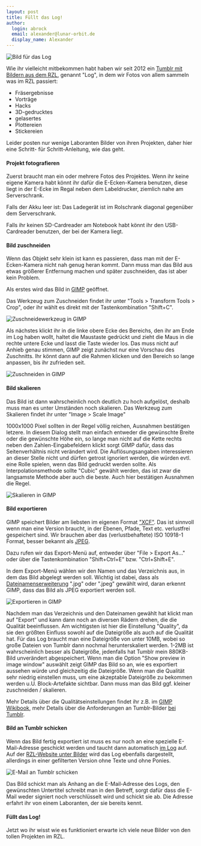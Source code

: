 ```yaml
---
layout: post
title: Füllt das Log!
author:
  login: abrock
  email: alexander@lunar-orbit.de
  display_name: Alexander
---
```


![Bild für das Log](/assets/2015-fuellt-das-log/header.jpg)

Wie ihr vielleicht mitbekommen habt haben wir seit 2012 ein
[Tumblr mit Bildern aus dem RZL](http://log.raumzeitlabor.org/),
genannt "Log", in dem wir Fotos von allem sammeln was im RZL passiert:

* Fräsergebnisse
* Vorträge
* Hacks
* 3D-gedrucktes
* gelasertes
* Plottereien
* Stickereien

Leider posten nur wenige Laboranten Bilder von ihren Projekten,
daher hier eine Schritt- für Schritt-Anleitung, wie das geht.

<!--more-->

#### Projekt fotografieren

Zuerst braucht man ein oder mehrere Fotos des Projektes.
Wenn ihr keine eigene Kamera habt könnt ihr dafür die
E-Ecken-Kamera benutzen, diese liegt in der E-Ecke im Regal
neben dem Labeldrucker, ziemlich nahe am Serverschrank.

Falls der Akku leer ist: Das Ladegerät ist im Rolschrank
diagonal gegenüber dem Serverschrank.

Falls ihr keinen SD-Cardreader am Notebook habt könnt ihr
den USB-Cardreader benutzen, der bei der Kamera liegt.

#### Bild zuschneiden

Wenn das Objekt sehr klein ist kann es passieren,
dass man mit der E-Ecken-Kamera nicht nah genug heran kommt.
Dann muss man das Bild aus etwas größerer Entfernung machen
und später zuschneiden, das ist aber kein Problem.

Als erstes wird das Bild in [GIMP](http://www.gimp.org/) geöffnet.

Das Werkzeug zum Zuschneiden findet ihr unter "Tools > Transform Tools > Crop",
oder ihr wählt es direkt mit der Tastenkombination "Shift+C".

![Zuschneidewerkzeug in GIMP](/assets/2015-fuellt-das-log/gimp-2.jpg)

Als nächstes klickt ihr in die linke obere Ecke des Bereichs, den ihr am Ende
im Log haben wollt, haltet die Maustaste gedrückt und zieht die Maus in
die rechte untere Ecke und lasst die Taste wieder los.
Das muss nicht auf Anhieb genau stimmen, GIMP zeigt zunächst
nur eine Vorschau des Zuschnitts.
Ihr könnt dann auf die Rahmen klicken und den Bereich so
lange anpassen, bis ihr zufrieden seit.

![Zuschneiden in GIMP](/assets/2015-fuellt-das-log/gimp-3.jpg)

#### Bild skalieren

Das Bild ist dann wahrscheinlich noch deutlich zu hoch aufgelöst,
deshalb muss man es unter Umständen noch skalieren.
Das Werkzeug zum Skalieren findet ihr unter "Image > Scale Image"


1000x1000 Pixel sollten in der Regel völlig reichen,
Ausnahmen bestätigen letzere.
In diesem Dialog stellt man einfach entweder die gewünschte Breite oder
die gewünschte Höhe ein, so lange man nicht auf die Kette rechts
neben den Zahlen-Eingabefeldern klickt sorgt GIMP dafür,
dass das Seitenverhältnis nicht verändert wird.
Die Auflösungsangaben interessieren an dieser Stelle nicht
und dürfen getrost ignoriert werden, die würden evtl.
eine Rolle spielen, wenn das Bild gedruckt werden sollte.
Als Interpolationsmethode sollte "Cubic" gewählt werden,
das ist zwar die langsamste Methode aber auch die beste.
Auch hier bestätigen Ausnahmen die Regel.

![Skalieren in GIMP](/assets/2015-fuellt-das-log/gimp-4.jpg)

#### Bild exportieren

GIMP speichert Bilder am liebsten im eigenen Format ["XCF"](https://de.wikipedia.org/wiki/XCF).
Das ist sinnvoll wenn man eine Version braucht, in der
Ebenen, Pfade, Text etc. verlustfrei gespeichert sind.
Wir brauchen aber das (verlustbehaftete) ISO 10918-1
Format, besser bekannt als [JPEG](https://de.wikipedia.org/wiki/JPEG).

Dazu rufen wir das Export-Menü auf, entweder über "File > Export As…"
oder über die Tastenkombination "Shift+Ctrl+E" bzw. "Ctrl+Shift+E".

In dem Export-Menü wählen wir den Namen und das Verzeichnis aus,
in dem das Bild abgelegt werden soll. Wichtig ist dabei,
dass als [Dateinamenserweiterung](https://de.wikipedia.org/wiki/Dateinamenserweiterung)
".jpg" oder ".jpeg" gewählt wird, daran erkennt GIMP,
dass das Bild als JPEG exportiert werden soll.

![Exportieren in GIMP](/assets/2015-fuellt-das-log/gimp-5.jpg)

Nachdem man das Verzeichnis und den Dateinamen gewählt hat 
klickt man auf "Export" und kann dann noch an diversen Rädern drehen,
die die Qualität beeinflussen.
Am wichtigsten ist hier die Einstellung "Quality",
da sie den größten Einfluss sowohl auf die Dateigröße als auch
auf die Qualität hat.
Für das Log braucht man eine Dateigröße von unter 10MB,
wobei so große Dateien von Tumblr dann nochmal herunterskaliert werden.
1-2MB ist wahrscheinlich besser als Dateigröße,
jedenfalls hat Tumblr mein 880KB-Bild unverändert abgespeichert.
Wenn man die Option "Show preview in image window" auswählt
zeigt GIMP das Bild so an, wie es exportiert aussehen würde
und gleichzeitig die Dateigröße.
Wenn man die Qualität sehr niedrig einstellen muss,
um eine akzeptable Dateigröße zu bekommen
werden u.U. Block-Artefakte sichtbar.
Dann muss man das Bild ggf. kleiner zuschneiden / skalieren.

Mehr Details über die Qualitätseinstellungen findet ihr z.B.
im [GIMP Wikibook](https://en.wikibooks.org/wiki/GIMP/Saving_as_JPEG),
mehr Details über die Anforderungen an Tumblr-Bilder
[bei Tumblr](https://www.Tumblr.com/docs/en/photo_troubleshooting).

#### Bild an Tumblr schicken

Wenn das Bild fertig exportiert ist muss es nur noch an
eine spezielle E-Mail-Adresse geschickt werden und taucht
dann automatisch [im Log](http://log.raumzeitlabor.org/) auf.
Auf der [RZL-Website unter Bilder](https://raumzeitlabor.de/bilder/)
wird das Log ebenfalls dargestellt, allerdings in einer gefilterten
Version ohne Texte und ohne Ponies.

![E-Mail an Tumblr schicken](/assets/2015-fuellt-das-log/e-mail.png)

Das Bild schickt man als Anhang an die E-Mail-Adresse des Logs,
den gewünschten Untertitel schreibt man in den Betreff,
sorgt dafür dass die E-Mail weder signiert noch verschlüsselt wird
und schickt sie ab.
Die Adresse erfahrt ihr von einem Laboranten, der sie bereits kennt.

#### Füllt das Log!

Jetzt wo ihr wisst wie es funktioniert erwarte ich viele
neue Bilder von den tollen Projekten im RZL.

